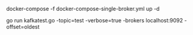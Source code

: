 docker-compose -f docker-compose-single-broker.yml up -d

go run kafkatest.go -topic=test -verbose=true -brokers localhost:9092 -offset=oldest

